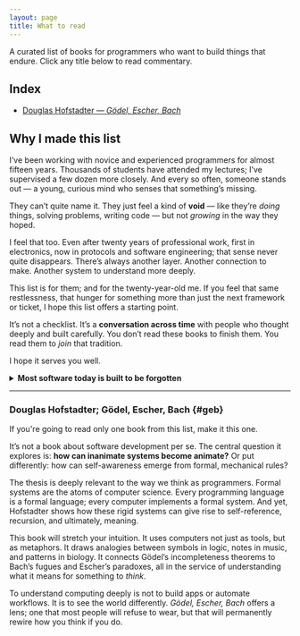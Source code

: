 ```yaml
---
layout: page
title: What to read
---
```


A curated list of books for programmers who want to build things that endure.
Click any title below to read commentary.

## Index

- [Douglas Hofstadter — *Gödel, Escher, Bach*](#geb)

## Why I made this list

I’ve been working with novice and experienced programmers for almost fifteen years.
Thousands of students have attended my lectures; I’ve supervised a few dozen more closely.
And every so often, someone stands out — a young, curious mind who senses that something’s missing.

They can’t quite name it.
They just feel a kind of **void** — like they’re *doing* things, solving problems, writing code — but not *growing* in the way they hoped.

I feel that too.
Even after twenty years of professional work, first in electronics, now in protocols and software engineering;
that sense never quite disappears.
There’s always another layer.
Another connection to make.
Another system to understand more deeply.

This list is for them; and for the twenty-year-old me.
If you feel that same restlessness, that hunger for something more than just the next framework or ticket, I hope this list offers a starting point.

It’s not a checklist.
It’s a **conversation across time** with people who thought deeply and built carefully.
You don’t read these books to finish them.
You read them to *join* that tradition.

I hope it serves you well.

<details>
<summary><strong>Most software today is built to be forgotten</strong></summary>
<div>

<p>Written in haste, layered with abstractions, then discarded with the next trend.
We build like amnesiacs: few know how the systems beneath them truly work.
Fewer care.
The result is not progress, but erosion masked as innovation.
Like a civilization building towers higher and higher while forgetting how to quarry stone.</p>

<p>Jonathan Blow warned us of this trajectory:
a slow technological decline driven not by catastrophe, but by accumulated ignorance.
As layers pile on, foundations are lost.
One day, the lights will go out—not because no one tried to keep them on, but because no one remembered how.</p>

<p>There is another path.</p>

<p>We can choose to treat software not as a disposable product, but as a form of cultural expression.
A craft whose goal is not speed or scale, but clarity, permanence, and meaning.</p>

<p>This is the path of Emacs, Vim, Unix, and many other libraries and systems built and maintained in C, that old, unsafe, language.
The very language used to build and maintain most of the internet infrastructure.
Systems some call “legacy” which are indeed civilizational infrastructure.
Yeah, JavaScript is just a thin wrapper over decades of C/C++.</p>

<p>They have not survived in spite of their age.
They have survived because they were built to endure.</p>

<p>To walk this path requires more than technical competence.
It requires erudition.</p>

<p>Erudition is not mere knowledge—it is the discipline of memory.
It is the refusal to discard what came before simply because it is old.
It is what separates the craftsman from the technician.
The former builds tools; the latter uses them.</p>

<p>This is not a call for nostalgia.
It is a call for depth.</p>

<p>Edsger Dijkstra argued that software should be beautiful—that clarity and elegance are moral virtues in code.
Richard Stallman, despite his politics, glimpsed something similar: software, if well written and liberated from arbitrary dependencies, becomes free from its creators.
It becomes self-sufficient, a thing that exists on its own terms.</p>

<p>To write such software is not merely engineering.
It is a form of authorship.</p>

<p>And yet, why bother?</p>

<p>Economics can’t fully explain open source.
Eric Raymond got close—yes, incentives matter—but the real motivation is harder to measure.
It’s not just reputation or signaling.
It’s something older, deeper.
The pride of the artisan.
The drive to leave something behind.
The desire to see one's soul reflected in a functioning machine.</p>

<p>We don't need more developers.
We need stewards of tradition.
Programmers who see themselves as participants in a conversation older than their tools.
Programmers who understand that code is not just meant to work, but to last.</p>

<h2>On Education and the Cult of Utility</h2>

<p>Our institutions are not preparing the next generation to build what endures.</p>

<p>Schools are increasingly pressured into “project-based,” “real-world,” “hands-on” pedagogies—buzzwords that too often mean building whatever solves the most immediate problem, then moving on.
This is the educational branch of the same Silicon Valley rot: fail fast, fail often, ship it, forget it.</p>

<p>At the same time, theory-driven programs—those that ground students in algorithms, computation, and systems—are dismissed as outmoded.
Why study SMTP when you can deploy a serverless app in five minutes?
Why implement a shell when you can call one?
Why understand when you can use?</p>

<p>This is a catastrophe disguised as relevance.</p>

<p>Real-world problems aren’t just the ones we face now—they are the ones we’ve already solved.
The wheel, once invented, is worth studying.
But we rarely ask students to reimplement anything that matters.
How many have written a shell?
A CLI email client?
A toy compiler?
A browser?
An operating system?
These are exercises not in nostalgia, but in transmission—how to pass down the thinking behind software that actually lasts.</p>

<p>Instead, we hand students tools as if they were gifts from God.</p>

<p>But God does not maintain software. That’s up to us.</p>

<h2>On AI and the Seduction of Vibe Coding</h2>

<p>The recent obsession with large language models has amplified the very disease we aim to treat.
It is now fashionable to "vibe code"—to prompt a machine, skim the output, and paste until it runs.
It feels like programming.
It looks like productivity.
But it is neither.</p>

<p>Vibe coding is just the latest form of disposable software creation.
It encourages the illusion of mastery while hollowing out the discipline itself.
You are not becoming a better developer by prompting until it compiles.
You are simply becoming a more efficient operator of a glorified autocomplete engine.</p>

<p>There is nothing wrong with using LLMs—when used with intentionality and craft.
For the erudite programmer, these models are like sharpened chef’s knives: tools to accelerate judgment, precision, and depth.
But in unskilled hands, they do not produce better software.
They produce more software.
Worse software.
Cheap, flimsy, mass-produced code—the Chinese plastic of the digital world.</p>

<p>And worst of all:
we are deceiving ourselves.
We confuse activity with learning.
We conflate output with experience.
We mistake convenience for growth.</p>

<p>This is why we read.
Not to memorize syntax, but to train our taste.
Not to chase novelty, but to understand roots.
Not to master tools, but to become worthy of building them.</p>

<p>Let others chase the ephemeral.
We are here to build what endures.</p>

</div>
</details>

---

### Douglas Hofstadter; Gödel, Escher, Bach {#geb}
If you're going to read only one book from this list, make it this one.

It’s not a book about software development per se.
The central question it explores is:
**how can inanimate systems become animate?**
Or put differently: how can self-awareness emerge from formal, mechanical rules?

The thesis is deeply relevant to the way we think as programmers.
Formal systems are the atoms of computer science.
Every programming language is a formal language; every computer implements a formal system.
And yet, Hofstadter shows how these rigid systems can give rise to self-reference, recursion, and ultimately, meaning.

This book will stretch your intuition.
It uses computers not just as tools, but as metaphors.
It draws analogies between symbols in logic, notes in music, and patterns in biology.
It connects Gödel’s incompleteness theorems to Bach’s fugues and Escher’s paradoxes, all in the service of understanding what it means for something to *think*.

To understand computing deeply is not to build apps or automate workflows.
It is to see the world differently.
*Gödel, Escher, Bach* offers a lens; one that most people will refuse to wear, but that will permanently rewire how you think if you do.
